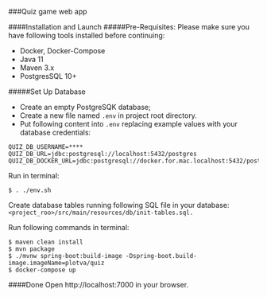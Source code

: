 ###Quiz game web app 

####Installation and Launch
#####Pre-Requisites:
Please make sure you have following tools installed before continuing:
- Docker, Docker-Compose
- Java 11
- Maven 3.x
- PostgresSQL 10+

#####Set Up Database

* Create an empty PostgreSQK database;
* Create a new file named `.env` in project root directory.
* Put following content into `.env` replacing example values with your database credentials:

```
QUIZ_DB_USERNAME=****
QUIZ_DB_URL=jdbc:postgresql://localhost:5432/postgres
QUIZ_DB_DOCKER_URL=jdbc:postgresql://docker.for.mac.localhost:5432/postgres
```
Run in terminal:
```
$ . ./env.sh 
```
Create database tables running following SQL file in your database: `<project_roo>/src/main/resources/db/init-tables.sql.`

Run following commands in terminal:
```
$ maven clean install
$ mvn package
$ ./mvnw spring-boot:build-image -Dspring-boot.build-image.imageName=plotva/quiz
$ docker-compose up
```

####Done
Open http://localhost:7000 in your browser.